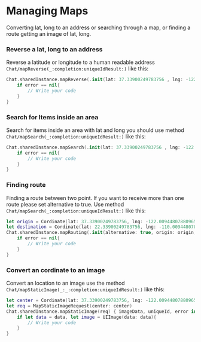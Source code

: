 # Managing Maps
Converting lat, long to an address or searching through a map, or finding a route getting an image of lat, long. 



### Reverse a lat, long to an address

Reverse a latitude or longitude to a human readable address ``Chat/mapReverse(_:completion:uniqueIdResult:)`` like this:
```swift
Chat.sharedInstance.mapReverse(.init(lat: 37.33900249783756 , lng: -122.00944807880965)) { mapReverse, uniqueId, error in
    if error == nil{
        // Write your code
    }
}
```

### Search for Items inside an area

Search for items inside an area with lat and long you should use method ``Chat/mapSearch(_:completion:uniqueIdResult:)`` like this:
```swift
Chat.sharedInstance.mapSearch(.init(lat: 37.33900249783756 , lng: -122.00944807880965)) { mapItems, uniqueId, error in
    if error == nil{
        // Write your code
    }
}
```

### Finding route

Finding a route between two point. 
If you want to receive more than one route please set alternative to true.
Use method ``Chat/mapSearch(_:completion:uniqueIdResult:)`` like this:
```swift
let origin = Cordinate(lat: 37.33900249783756, lng: -122.00944807880965)
let destination = Cordinate(lat: 22.33900249783756, lng: -110.00944807880965)
Chat.sharedInstance.mapRouting(.init(alternative: true, origin: origin, destination: destination) ) { routes, uniqueId, error in
    if error == nil{
        // Write your code
    }
}
```

### Convert an cordinate to an image

Convert an location to an image use the method ``Chat/mapStaticImage(_:_:completion:uniqueIdResult:)`` like this:
```swift
let center = Cordinate(lat: 37.33900249783756, lng: -122.00944807880965)
let req = MapStaticImageRequest(center: center)
Chat.sharedInstance.mapStaticImage(req) { imageData, uniqueId, error in
    if let data = data, let image = UIImage(data: data){
        // Write your code
    }
}
```
